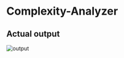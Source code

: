 # Complexity-Analyzer

## Actual output
![output](https://github.com/user-attachments/assets/7b21b3a7-fe93-48e9-9ef5-b05b05c15e53)
